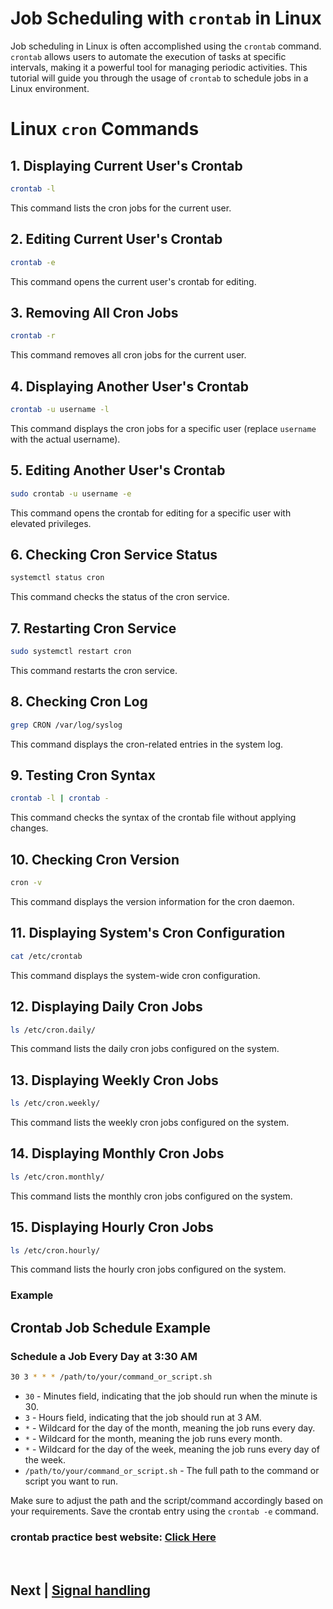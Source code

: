 # Job Scheduling with `crontab` in Linux

Job scheduling in Linux is often accomplished using the `crontab` command. `crontab` allows users to automate the execution of tasks at specific intervals, making it a powerful tool for managing periodic activities. This tutorial will guide you through the usage of `crontab` to schedule jobs in a Linux environment.


# Linux `cron` Commands

## 1. Displaying Current User's Crontab

```bash
crontab -l
```

This command lists the cron jobs for the current user.

## 2. Editing Current User's Crontab

```bash
crontab -e
```

This command opens the current user's crontab for editing.

## 3. Removing All Cron Jobs

```bash
crontab -r
```

This command removes all cron jobs for the current user.

## 4. Displaying Another User's Crontab

```bash
crontab -u username -l
```

This command displays the cron jobs for a specific user (replace `username` with the actual username).

## 5. Editing Another User's Crontab

```bash
sudo crontab -u username -e
```

This command opens the crontab for editing for a specific user with elevated privileges.

## 6. Checking Cron Service Status

```bash
systemctl status cron
```

This command checks the status of the cron service.

## 7. Restarting Cron Service

```bash
sudo systemctl restart cron
```

This command restarts the cron service.

## 8. Checking Cron Log

```bash
grep CRON /var/log/syslog
```

This command displays the cron-related entries in the system log.

## 9. Testing Cron Syntax

```bash
crontab -l | crontab -
```

This command checks the syntax of the crontab file without applying changes.

## 10. Checking Cron Version

```bash
cron -v
```

This command displays the version information for the cron daemon.

## 11. Displaying System's Cron Configuration

```bash
cat /etc/crontab
```

This command displays the system-wide cron configuration.

## 12. Displaying Daily Cron Jobs

```bash
ls /etc/cron.daily/
```

This command lists the daily cron jobs configured on the system.

## 13. Displaying Weekly Cron Jobs

```bash
ls /etc/cron.weekly/
```

This command lists the weekly cron jobs configured on the system.

## 14. Displaying Monthly Cron Jobs

```bash
ls /etc/cron.monthly/
```

This command lists the monthly cron jobs configured on the system.

## 15. Displaying Hourly Cron Jobs

```bash
ls /etc/cron.hourly/
```

This command lists the hourly cron jobs configured on the system.



### Example


## Crontab Job Schedule Example

### Schedule a Job Every Day at 3:30 AM

```bash
30 3 * * * /path/to/your/command_or_script.sh
```

- `30` - Minutes field, indicating that the job should run when the minute is 30.
- `3` - Hours field, indicating that the job should run at 3 AM.
- `*` - Wildcard for the day of the month, meaning the job runs every day.
- `*` - Wildcard for the month, meaning the job runs every month.
- `*` - Wildcard for the day of the week, meaning the job runs every day of the week.
- `/path/to/your/command_or_script.sh` - The full path to the command or script you want to run.


Make sure to adjust the path and the script/command accordingly based on your requirements. Save the crontab entry using the `crontab -e` command.


### crontab practice best website: [Click Here](https://crontab.guru/)


<br>


## Next | [Signal handling](https://github.com/lioneltchami/bash-scripting-tutorial/blob/main/Tutorial-Files/14.Advanced-Scripting-Techniques/03.Signal_handling.md)
